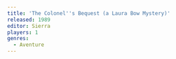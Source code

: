 ```yaml
---
title: 'The Colonel''s Bequest (a Laura Bow Mystery)'
released: 1989
editor: Sierra
players: 1
genres:
  - Aventure
---
```

